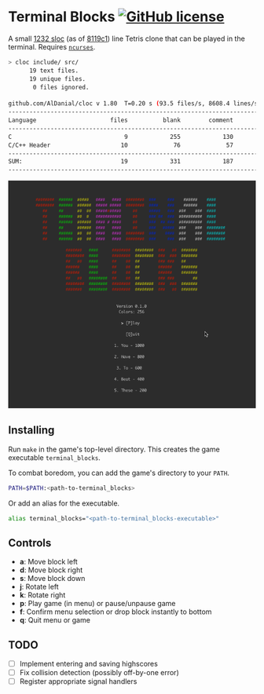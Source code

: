 # Terminal Blocks [![GitHub license](https://img.shields.io/badge/license-MIT-blue.svg)](https://raw.githubusercontent.com/MisanthropicBit/vim-analog/master/LICENSE)

A small [1232 sloc](https://github.com/AlDanial/cloc) (as of
[8119c1](https://github.com/MisanthropicBit/terminal_blocks/tree/8119c153360b3ac7dcd1477c9367ef49903d343d))
line Tetris clone that can be played in the terminal. Requires
[`ncurses`](https://en.wikipedia.org/wiki/Ncurses).

```bash
> cloc include/ src/
      19 text files.
      19 unique files.
       0 files ignored.

github.com/AlDanial/cloc v 1.80  T=0.20 s (93.5 files/s, 8608.4 lines/s)
-------------------------------------------------------------------------------
Language                     files          blank        comment           code
-------------------------------------------------------------------------------
C                                9            255            130            996
C/C++ Header                    10             76             57            236
-------------------------------------------------------------------------------
SUM:                            19            331            187           1232
-------------------------------------------------------------------------------
```

![The game in action](/game.gif)

## Installing

Run `make` in the game's top-level directory. This creates the game executable
`terminal_blocks`.

To combat boredom, you can add the game's directory to your `PATH`.

```bash
PATH=$PATH:<path-to-terminal_blocks>
```

Or add an alias for the executable.

```bash
alias terminal_blocks="<path-to-terminal_blocks-executable>"
```

## Controls

* **a**: Move block left
* **d**: Move block right
* **s**: Move block down
* **j**: Rotate left
* **k**: Rotate right
* **p**: Play game (in menu) or pause/unpause game
* **f**: Confirm menu selection or drop block instantly to bottom
* **q**: Quit menu or game

## TODO

- [ ] Implement entering and saving highscores
- [ ] Fix collision detection (possibly off-by-one error)
- [ ] Register appropriate signal handlers
